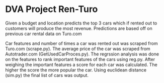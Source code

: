 # DVA Project Ren-Turo
Given a budget and location predicts the top 3 cars which if rented out to customers will produce the most revenue.
Predictions are based off on previous car rental data on Turo.com

Car features and number of times a car was rented out was scraped from Turo.com (scrape.py).
The average price of the car was scraped from Autotrader.com (GetUsedCarProces.py).
The regrssion analysis was done on the features to rank important features of the cars using reg.py.
After weighing the important features a score for each car was calculated. The higher the score the more popular the car. 
Using euclidean distance (sim.py) the final list of cars was output.
